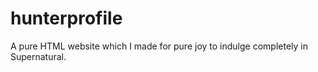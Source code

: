 # hunterprofile
A pure HTML website which I made for pure joy to indulge completely in Supernatural.
